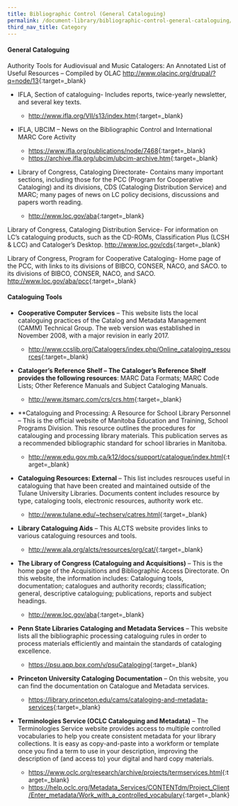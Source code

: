```yaml
---
title: Bibliographic Control (General Cataloguing)
permalink: /document-library/bibliographic-control-general-cataloguing/
third_nav_title: Category
---
```


#### **General Cataloguing**

Authority Tools for Audiovisual and Music Catalogers: An Annotated List of Useful Resources – Compiled by OLAC
<http://www.olacinc.org/drupal/?q=node/13>{:target=_blank}

- IFLA, Section of cataloguing- Includes reports, twice-yearly newsletter, and several key texts.
	- <http://www.ifla.org/VII/s13/index.htm>{:target=_blank}
- IFLA, UBCIM – News on the Bibliographic Control and International MARC Core Activity
	- <https://www.ifla.org/publications/node/7468>{:target=_blank}
	- <https://archive.ifla.org/ubcim/ubcim-archive.htm>{:target=_blank}

- Library of Congress, Cataloging Directorate- Contains many important sections, including those for the PCC (Program for Cooperative Cataloging) and its divisions, CDS (Cataloging Distribution Service) and MARC; many pages of news on LC policy decisions, discussions and papers worth reading.
	- <http://www.loc.gov/aba>{:target=_blank}
	
Library of Congress, Cataloging Distribution Service- For information on LC’s cataloguing products, such as the CD-ROMs, Classification Plus (LCSH & LCC) and Cataloger’s Desktop.
<http://www.loc.gov/cds>{:target=_blank}

Library of Congress, Program for Cooperative Cataloging- Home page of the PCC, with links to its divisions of BIBCO, CONSER, NACO, and SACO.
to its divisions of BIBCO, CONSER, NACO, and SACO.
<http://www.loc.gov/aba/pcc>{:target=_blank}


#### **Cataloguing Tools**

- **Cooperative Computer Services** – This website lists the local cataloguing practices of the Catalog and Metadata Management (CAMM) Technical Group. The web version was established in November 2008, with a major revision in early 2017.
	- <http://www.ccslib.org/Catalogers/index.php/Online_cataloging_resources>{:target=_blank}

- **Cataloger’s Reference Shelf – The Cataloger’s Reference Shelf provides the following resources**: MARC Data Formats; MARC Code Lists; Other Reference Manuals and Subject Cataloging Manuals.
	- <http://www.itsmarc.com/crs/crs.htm>{:target=_blank}

- **Cataloguing and Processing: A Resource for School Library Personnel – This is the official website of Manitoba Education and Training, School Programs Division. This resource outlines the procedures for catalouging and processing library materials. This publication serves as a recommended bibliographic standard for school libraries in Manitoba.
	- <http://www.edu.gov.mb.ca/k12/docs/support/catalogue/index.html>{:target=_blank}

- **Cataloguing Resources: External** – This list includes resrouces useful in cataloguing that have been created and maintained outside of the Tulane University Libraries. Documents content includes resource by type, cataloging tools, electronic resources, authority work etc.
	- <http://www.tulane.edu/~techserv/catres.html>{:target=_blank}

- **Library Cataloguing Aids** – This ALCTS website provides links to various cataloguing resources and tools.
	- <http://www.ala.org/alcts/resources/org/cat/>{:target=_blank}

- **The Library of Congress (Cataloguing and Acquisitions)** – This is the home page of the Acquisitions and Bibliographic Access Directorate. On this website, the information includes: Cataloguing tools, documentation; catalogues and authority records; classification; general, descriptive cataloguing; publications, reports and subject headings.
	- <http://www.loc.gov/aba>{:target=_blank}

- **Penn State Libraries Cataloging and Metadata Services** – This website lists all the bibliographic processing cataloguing rules in order to process materials efficiently and maintain the standards of cataloging excellence.
	- <https://psu.app.box.com/v/psuCataloging>{:target=_blank}

- **Princeton University Cataloging Documentation** – On this website, you can find the documentation on Catalogue and Metadata services.
	- <https://library.princeton.edu/cams/cataloging-and-metadata-services>{:target=_blank}

- **Terminologies Service (OCLC Cataloguing and Metadata)** – The Terminologies Service website provides access to multiple controlled vocabularies to help you create consistent metadata for your library collections. It is easy as copy-and-paste into a workform or template once you find a term to use in your description, improving the description of (and access to) your digital and hard copy materials.
	- <https://www.oclc.org/research/archive/projects/termservices.html>{:target=_blank}
	- <https://help.oclc.org/Metadata_Services/CONTENTdm/Project_Client/Enter_metadata/Work_with_a_controlled_vocabulary>{:target=_blank}
